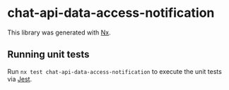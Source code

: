 # chat-api-data-access-notification

This library was generated with [Nx](https://nx.dev).

## Running unit tests

Run `nx test chat-api-data-access-notification` to execute the unit tests via [Jest](https://jestjs.io).

